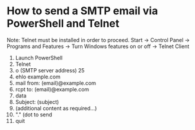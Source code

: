 # How to send a SMTP email via PowerShell and Telnet

Note:
Telnet must be installed in order to proceed.
Start -> Control Panel -> Programs and Features -> Turn Windows features on or off -> Telnet Client

1. Launch PowerShell
2. Telnet
3. o (SMTP server address) 25
4. ehlo example.com
5. mail from: (email)@example.com
6. rcpt to: (email)@example.com
7. data
9. Subject: (subject)
10. (additional content as required...)
11. "." (dot to send
12. quit
